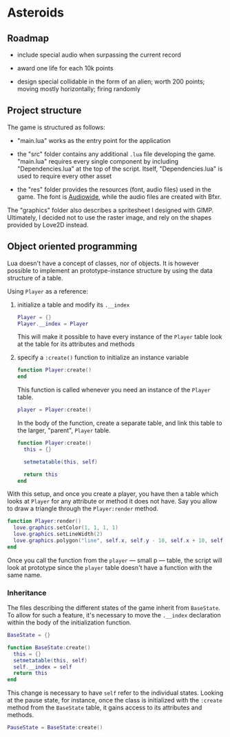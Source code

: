 # Asteroids

## Roadmap

- include special audio when surpassing the current record

- award one life for each 10k points

- design special collidable in the form of an alien; worth 200 points; moving mostly horizontally; firing randomly

## Project structure

The game is structured as follows:

- "main.lua" works as the entry point for the application

- the "src" folder contains any additional `.lua` file developing the game. "main.lua" requires every single component by including "Dependencies.lua" at the top of the script. Itself, "Dependencies.lua" is used to require every other asset

- the "res" folder provides the resources (font, audio files) used in the game. The font is [Audiowide](https://fonts.google.com/specimen/Audiowide), while the audio files are created with Bfxr.

The "graphics" folder also describes a spritesheet I designed with GIMP. Ultimately, I decided not to use the raster image, and rely on the shapes provided by Love2D instead.

## Object oriented programming

Lua doesn't have a concept of classes, nor of objects. It is however possible to implement an prototype-instance structure by using the data structure of a table.

Using `Player` as a reference:

1. initialize a table and modify its `.__index`

   ```lua
   Player = {}
   Player.__index = Player
   ```

   This will make it possible to have every instance of the `Player` table look at the table for its attributes and methods

2. specify a `:create()` function to initialize an instance variable

   ```lua
   function Player:create()
   end
   ```

   This function is called whenever you need an instance of the `Player` table.

   ```lua
   player = Player:create()
   ```

   In the body of the function, create a separate table, and link this table to the larger, "parent", `Player` table.

   ```lua
   function Player:create()
     this = {}

     setmetatable(this, self)

     return this
   end
   ```

With this setup, and once you create a player, you have then a table which looks at `Player` for any attribute or method it does not have. Say you allow to draw a triangle through the `Player:render` method.

```lua
function Player:render()
  love.graphics.setColor(1, 1, 1, 1)
  love.graphics.setLineWidth(2)
  love.graphics.polygon("line", self.x, self.y - 10, self.x + 10, self.y + 10, self.x - 10, self.y + 10)
end
```

Once you call the function from the `player` — small p — table, the script will look at prototype since the `player` table doesn't have a function with the same name.

### Inheritance

The files describing the different states of the game inherit from `BaseState`. To allow for such a feature, it's necessary to move the `.__index` declaration within the body of the initialization function.

```lua
BaseState = {}

function BaseState:create()
  this = {}
  setmetatable(this, self)
  self.__index = self
  return this
end
```

This change is necessary to have `self` refer to the individual states. Looking at the pause state, for instance, once the class is initialized with the `:create` method from the `BaseState` table, it gains access to its attributes and methods.

```lua
PauseState = BaseState:create()
```
